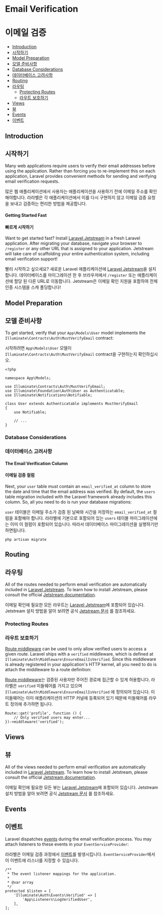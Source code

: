 # Email Verification
# 이메일 검증

- [Introduction](#introduction)
- [시작하기](#introduction)
- [Model Preparation](#model-preparation)
- [모델 준비사항](#model-preparation)
- [Database Considerations](#verification-database)
- [데이터베이스 고려사항](#verification-database)
- [Routing](#verification-routing)
- [라우팅](#verification-routing)
    - [Protecting Routes](#protecting-routes)
    - [라우트 보호하기](#protecting-routes)
- [Views](#verification-views)
- [뷰](#verification-views)
- [Events](#events)
- [이벤트](#events)

<a name="introduction"></a>
## Introduction
## 시작하기

Many web applications require users to verify their email addresses before using the application. Rather than forcing you to re-implement this on each application, Laravel provides convenient methods for sending and verifying email verification requests.

많은 웹 애플리케이션에서 사용자는 애플리케이션을 사용하기 전에 이메일 주소를 확인해야합니다. 라라벨은 각 애플리케이션에서 이를 다시 구현하지 않고 이메일 검증 요청을 보내고 검증하는 편리한 방법을 제공합니다.

#### Getting Started Fast
#### 빠르게 시작하기

Want to get started fast? Install [Laravel Jetstream](https://jetstream.laravel.com) in a fresh Laravel application. After migrating your database, navigate your browser to `/register` or any other URL that is assigned to your application. Jetstream will take care of scaffolding your entire authentication system, including email verification support!

빨리 시작하고 싶으세요? 새로운 Laravel 애플리케이션에 [Laravel Jetstream](https://jetstream.laravel.com)을 설치합니다. 데이터베이스를 마이그레이션 한 후 브라우저에서 `/register` 또는 애플리케이션에 할당 된 다른 URL로 이동합니다. Jetstream은 이메일 확인 지원을 포함하여 전체 인증 시스템을 스캐 폴딩합니다!

<a name="model-preparation"></a>
## Model Preparation
## 모델 준비사항

To get started, verify that your `App\Models\User` model implements the `Illuminate\Contracts\Auth\MustVerifyEmail` contract:

시작하려면 `App\Models\User` 모델이 `Illuminate\Contracts\Auth\MustVerifyEmail` contract을 구현하는지 확인하십시오.


    <?php

    namespace App\Models;

    use Illuminate\Contracts\Auth\MustVerifyEmail;
    use Illuminate\Foundation\Auth\User as Authenticatable;
    use Illuminate\Notifications\Notifiable;

    class User extends Authenticatable implements MustVerifyEmail
    {
        use Notifiable;

        // ...
    }

<a name="verification-database"></a>
### Database Considerations
### 데이터베이스 고려사항

#### The Email Verification Column
#### 이메일 검증 컬럼

Next, your `user` table must contain an `email_verified_at` column to store the date and time that the email address was verified. By default, the `users` table migration included with the Laravel framework already includes this column. So, all you need to do is run your database migrations:

`user` 테이블은 이메일 주소가 검증 된 날짜와 시간을 저장하는 `email_verified_at` 컬럼을 포함해야 합니다. 라라벨에 기본으로 포함되어 있는 `users` 테이블 마이그레이션에는 이미 이 컬럼이 포함되어 있습니다. 따라서 데이터베이스 마이그레이션을 실행하기만 하면됩니다.

    php artisan migrate

<a name="verification-routing"></a>
## Routing
## 라우팅

All of the routes needed to perform email verification are automatically included in [Laravel Jetstream](https://jetstream.laravel.com). To learn how to install Jetstream, please consult the official [Jetstream documentation](https://jetstream.laravel.com/1.x/features/authentication.html#email-verification).

이메일 확인에 필요한 모든 라우트는 [Laravel Jetstream](https://jetstream.laravel.com)에 포함되어 있습니다. Jetstream 설치 방법을 알아 보려면 공식 [Jetstream 문서](https://jetstream.laravel.com/1.x/features/authentication.html#email-verification) 를 참조하세요.

<a name="protecting-routes"></a>
### Protecting Routes
### 라우트 보호하기

[Route middleware](/docs/{{version}}/middleware) can be used to only allow verified users to access a given route. Laravel ships with a `verified` middleware, which is defined at `Illuminate\Auth\Middleware\EnsureEmailIsVerified`. Since this middleware is already registered in your application's HTTP kernel, all you need to do is attach the middleware to a route definition:

[Route middleware](/docs/{{version}}/middleware)는 검증된 사용자만 주어진 경로에 접근할 수 있게 허용합니다. 라라벨은 `verified` 미들웨어를 가지고 있으며 `Illuminate\Auth\Middleware\EnsureEmailIsVerified` 에 정의되어 있습니다. 이 미들웨어는 이미 애플리케이션의 HTTP 커널에 등록되어 있기 때문에 미들웨어를 라우트 정의에 추가하면 됩니다.

    Route::get('profile', function () {
        // Only verified users may enter...
    })->middleware('verified');

<a name="verification-views"></a>
## Views
## 뷰

All of the views needed to perform email verification are automatically included in [Laravel Jetstream](https://jetstream.laravel.com). To learn how to install Jetstream, please consult the official [Jetstream documentation](https://jetstream.laravel.com).

이메일 확인에 필요한 모든 뷰는 [Laravel Jetstream](https://jetstream.laravel.com)에 포함되어 있습니다. Jetstream 설치 방법을 알아 보려면 공식 [Jetstream 문서](https://jetstream.laravel.com/1.x/installation.html) 를 참조하세요.

<a name="events"></a>
## Events
## 이벤트

Laravel dispatches [events](/docs/{{version}}/events) during the email verification process. You may attach listeners to these events in your `EventServiceProvider`:

라라벨은 이메일 검증 과정에서 [이벤트](/docs/{{version}}/events)를 발생시킵니다. `EventServiceProvider`에서 이 이벤트에 리스너를 지정할 수 있습니다.

    /**
     * The event listener mappings for the application.
     *
     * @var array
     */
    protected $listen = [
        'Illuminate\Auth\Events\Verified' => [
            'App\Listeners\LogVerifiedUser',
        ],
    ];
